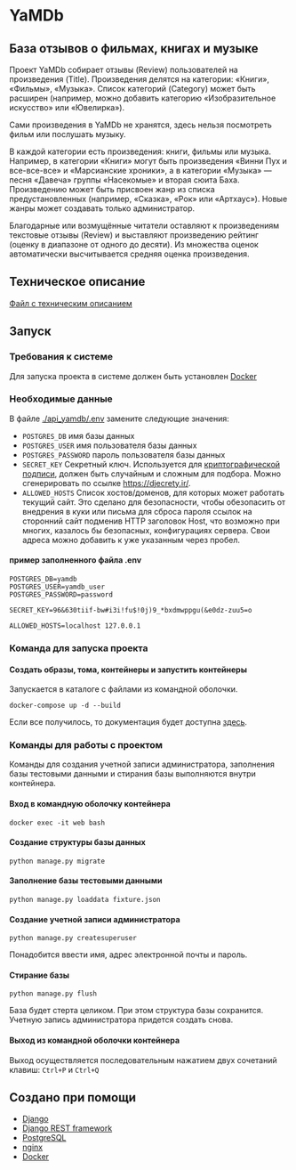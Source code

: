 # YaMDb

## База отзывов о фильмах, книгах и музыке

Проект YaMDb собирает отзывы (Review) пользователей на произведения (Title).
Произведения делятся на категории: «Книги», «Фильмы», «Музыка». Список
категорий (Category) может быть расширен (например, можно добавить категорию
«Изобразительное искусство» или «Ювелирка»).

Сами произведения в YaMDb не хранятся, здесь нельзя посмотреть фильм или
послушать музыку.

В каждой категории есть произведения: книги, фильмы или музыка. Например, в
категории «Книги» могут быть произведения «Винни Пух и все-все-все» и
«Марсианские хроники», а в категории «Музыка» — песня «Давеча» группы
«Насекомые» и вторая сюита Баха. Произведению может быть присвоен жанр из
списка предустановленных (например, «Сказка», «Рок» или «Артхаус»). Новые жанры
может создавать только администратор.

Благодарные или возмущённые читатели оставляют к произведениям текстовые
отзывы (Review) и выставляют произведению рейтинг (оценку в диапазоне от одного
до десяти). Из множества оценок автоматически высчитывается средняя оценка
произведения.

## Техническое описание

[Файл с техническим описанием](SPECS.md)

## Запуск

### Требования к системе

Для запуска проекта в системе должен быть
установлен [Docker](https://www.docker.com/)

### Необходимые данные

В файле [./api_yamdb/.env](./api_yamdb/.env) замените следующие значения:

* ```POSTGRES_DB``` имя базы данных
* ```POSTGRES_USER``` имя пользователя базы данных
* ```POSTGRES_PASSWORD``` пароль пользователя базы данных
* ```SECRET_KEY``` Секретный ключ. Используется для 
  [криптографической подписи](https://djbook.ru/rel3.0/topics/signing.html), 
  должен быть случайным и сложным для подбора. Можно сгенерировать по
  ссылке https://djecrety.ir/.
* ```ALLOWED_HOSTS``` Список хостов/доменов, для которых может работать текущий
  сайт. Это сделано для безопасности, чтобы обезопасить от внедрения в куки или
  письма для сброса пароля ссылок на сторонний сайт подменив HTTP заголовок
  Host, что возможно при многих, казалось бы безопасных, конфигурациях сервера.
  Свои адреса можно добавить к уже указанным через пробел.
  
#### пример заполненного файла .env
```
POSTGRES_DB=yamdb
POSTGRES_USER=yamdb_user
POSTGRES_PASSWORD=password

SECRET_KEY=96&630tiif-bw#i3i!fu$!0j)9_*bxdmwppgu(&e0dz-zuu5=o

ALLOWED_HOSTS=localhost 127.0.0.1
```

### Команда для запуска проекта

#### Создать образы, тома, контейнеры и запустить контейнеры

Запускается в каталоге с файлами из командной оболочки.

```shell
docker-compose up -d --build
```
Если все получилось, 
то документация будет доступна 
[здесь](http://localhost:8000/redoc).
### Команды для работы с проектом
Команды для создания учетной записи администратора, 
заполнения базы тестовыми данными 
и стирания базы выполняются внутри контейнера.
#### Вход в командную оболочку контейнера
```shell
docker exec -it web bash
```
#### Создание структуры базы данных
```shell
python manage.py migrate
```
#### Заполнение базы тестовыми данными
```shell
python manage.py loaddata fixture.json
```
#### Создание учетной записи администратора
```shell
python manage.py createsuperuser
```
Понадобится ввести имя, адрес электронной почты и пароль.
#### Стирание базы
```shell
python manage.py flush
```
База будет стерта целиком. При этом структура базы сохранится. <br>
Учетную запись администратора придется создать снова.
#### Выход из командной оболочки контейнера
Выход осуществляется последовательным нажатием двух сочетаний клавиш: 
```Ctrl+P``` и ```Ctrl+Q```



## Создано при помощи

* [Django](https://www.djangoproject.com/)
* [Django REST framework](https://www.django-rest-framework.org/)
* [PostgreSQL](https://www.postgresql.org/)
* [nginx](https://nginx.org/ru/)
* [Docker](https://www.docker.com/)
